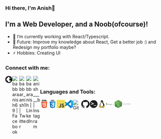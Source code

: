 ### Hi there, I'm Anish👋


## I'm a Web Developer, and a Noob(ofcourse)!

- 🔭 I’m currently working with React/Typescript.
- 🥅 Future: Improve my knowledge about React, Get a better job :) and Redesign my portfolio maybe?
- ⚡ Hobbies: Creating UI

### Connect with me:

[<img align="left" alt="anishbabbar.live" width="22px" src="https://raw.githubusercontent.com/iconic/open-iconic/master/svg/globe.svg" />][website]
[<img align="left" alt="babbaranish69 | Facebook" width="22px" src="https://cdn.jsdelivr.net/npm/simple-icons@v3/icons/facebook.svg" />][facebook]
[<img align="left" alt="babbar_anish1 | Twitter" width="22px" src="https://cdn.jsdelivr.net/npm/simple-icons@v3/icons/twitter.svg" />][twitter]
[<img align="left" alt="babbaranish | LinkedIn" width="22px" src="https://cdn.jsdelivr.net/npm/simple-icons@v3/icons/linkedin.svg" />][linkedin]
[<img align="left" alt="anish_____b | Instagram" width="22px" src="https://cdn.jsdelivr.net/npm/simple-icons@v3/icons/instagram.svg" />][instagram]

<br />

### Languages and Tools:

<img align="left" alt="HTML5" width="26px" src="https://raw.githubusercontent.com/github/explore/80688e429a7d4ef2fca1e82350fe8e3517d3494d/topics/html/html.png" />

<img align="left" alt="CSS3" width="26px" src="https://raw.githubusercontent.com/github/explore/80688e429a7d4ef2fca1e82350fe8e3517d3494d/topics/css/css.png" />

<img align="left" alt="Javascript" width="26px" src="https://raw.githubusercontent.com/github/explore/80688e429a7d4ef2fca1e82350fe8e3517d3494d/topics/javascript/javascript.png">

<img align="left" alt="Visual Studio Code" width="26px" src="https://raw.githubusercontent.com/github/explore/80688e429a7d4ef2fca1e82350fe8e3517d3494d/topics/visual-studio-code/visual-studio-code.png" />

<img align="left" alt="Git" width="26px" src="https://img.icons8.com/color/48/000000/git.png" />

<img align="left" alt="GitHub" width="26px" src="https://raw.githubusercontent.com/github/explore/78df643247d429f6cc873026c0622819ad797942/topics/github/github.png" />

<img align="left" alt="Terminal" width="26px" src="https://raw.githubusercontent.com/github/explore/d92924b1d925bb134e308bd29c9de6c302ed3beb/topics/terminal/terminal.png" />

<img align="left" alt="Linux" width="26px" src="https://raw.githubusercontent.com/github/explore/80688e429a7d4ef2fca1e82350fe8e3517d3494d/topics/linux/linux.png">

<img align="left" alt="MongoDB" width="26px" src="https://raw.githubusercontent.com/github/explore/80688e429a7d4ef2fca1e82350fe8e3517d3494d/topics/mongodb/mongodb.png">

<img align="left" alt="NodeJS" width="26px" src="https://raw.githubusercontent.com/github/explore/80688e429a7d4ef2fca1e82350fe8e3517d3494d/topics/nodejs/nodejs.png">

<img align="left" alt="Express" width="26px" src="https://raw.githubusercontent.com/github/explore/80688e429a7d4ef2fca1e82350fe8e3517d3494d/topics/express/express.png">


<br />


[website]: https://anishbabbar.live
[facebook]: https://fb.me/babbaranish69
[twitter]: https://twitter.com/babbar_anish1
[instagram]: https://instagram.com/anish_____b
[linkedin]: https://linkedin.com/in/babbaranish
